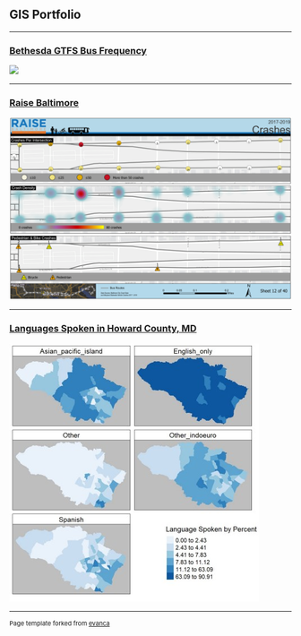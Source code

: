 ## GIS Portfolio

---
### [Bethesda GTFS Bus Frequency](/pdf/bethesda.pdf)
[<img src="/images/bethesda.png?raw=true"/>](/project/)

---
### [Raise Baltimore](/pdf/raise_baltimore.pdf)
[<img src="/images/raise_baltimore.png?raw=true"/>](/project/)

---
### [Languages Spoken in Howard County, MD](/pdf/github_langmap.pdf)
[<img src="/images/github_langmap.jpg?raw=true"/>](/project/)




---
<p style="font-size:11px">Page template forked from <a href="https://github.com/evanca/quick-portfolio">evanca</a></p>
<!-- Remove above link if you don't want to attibute -->
